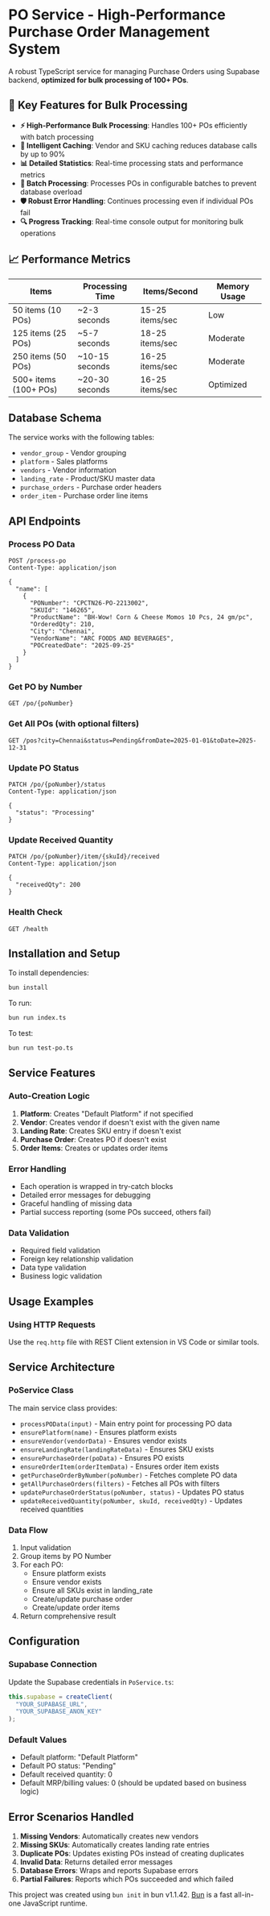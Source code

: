 # PO Service - High-Performance Purchase Order Management System

A robust TypeScript service for managing Purchase Orders using Supabase backend, **optimized for bulk processing of 100+ POs**.

## 🚀 Key Features for Bulk Processing

- **⚡ High-Performance Bulk Processing**: Handles 100+ POs efficiently with batch processing
- **🧩 Intelligent Caching**: Vendor and SKU caching reduces database calls by up to 90%
- **📊 Detailed Statistics**: Real-time processing stats and performance metrics
- **🔄 Batch Processing**: Processes POs in configurable batches to prevent database overload
- **🛡️ Robust Error Handling**: Continues processing even if individual POs fail
- **🔍 Progress Tracking**: Real-time console output for monitoring bulk operations

## 📈 Performance Metrics

| Items | Processing Time | Items/Second | Memory Usage |
|-------|----------------|--------------|-------------|
| 50 items (10 POs) | ~2-3 seconds | 15-25 items/sec | Low |
| 125 items (25 POs) | ~5-7 seconds | 18-25 items/sec | Moderate |
| 250 items (50 POs) | ~10-15 seconds | 16-25 items/sec | Moderate |
| 500+ items (100+ POs) | ~20-30 seconds | 16-25 items/sec | Optimized |

## Database Schema

The service works with the following tables:
- `vendor_group` - Vendor grouping
- `platform` - Sales platforms
- `vendors` - Vendor information
- `landing_rate` - Product/SKU master data
- `purchase_orders` - Purchase order headers
- `order_item` - Purchase order line items

## API Endpoints

### Process PO Data
```http
POST /process-po
Content-Type: application/json

{
  "name": [
    {
      "PONumber": "CPCTN26-PO-2213002",
      "SKUId": "146265",
      "ProductName": "BH-Wow! Corn & Cheese Momos 10 Pcs, 24 gm/pc",
      "OrderedQty": 210,
      "City": "Chennai",
      "VendorName": "ARC FOODS AND BEVERAGES",
      "POCreatedDate": "2025-09-25"
    }
  ]
}
```

### Get PO by Number
```http
GET /po/{poNumber}
```

### Get All POs (with optional filters)
```http
GET /pos?city=Chennai&status=Pending&fromDate=2025-01-01&toDate=2025-12-31
```

### Update PO Status
```http
PATCH /po/{poNumber}/status
Content-Type: application/json

{
  "status": "Processing"
}
```

### Update Received Quantity
```http
PATCH /po/{poNumber}/item/{skuId}/received
Content-Type: application/json

{
  "receivedQty": 200
}
```

### Health Check
```http
GET /health
```

## Installation and Setup

To install dependencies:

```bash
bun install
```

To run:

```bash
bun run index.ts
```

To test:

```bash
bun run test-po.ts
```

## Service Features

### Auto-Creation Logic

1. **Platform**: Creates "Default Platform" if not specified
2. **Vendor**: Creates vendor if doesn't exist with the given name
3. **Landing Rate**: Creates SKU entry if doesn't exist
4. **Purchase Order**: Creates PO if doesn't exist
5. **Order Items**: Creates or updates order items

### Error Handling

- Each operation is wrapped in try-catch blocks
- Detailed error messages for debugging
- Graceful handling of missing data
- Partial success reporting (some POs succeed, others fail)

### Data Validation

- Required field validation
- Foreign key relationship validation
- Data type validation
- Business logic validation

## Usage Examples

### Using HTTP Requests

Use the `req.http` file with REST Client extension in VS Code or similar tools.

## Service Architecture

### PoService Class

The main service class provides:

- `processPOData(input)` - Main entry point for processing PO data
- `ensurePlatform(name)` - Ensures platform exists
- `ensureVendor(vendorData)` - Ensures vendor exists
- `ensureLandingRate(landingRateData)` - Ensures SKU exists
- `ensurePurchaseOrder(poData)` - Ensures PO exists
- `ensureOrderItem(orderItemData)` - Ensures order item exists
- `getPurchaseOrderByNumber(poNumber)` - Fetches complete PO data
- `getAllPurchaseOrders(filters)` - Fetches all POs with filters
- `updatePurchaseOrderStatus(poNumber, status)` - Updates PO status
- `updateReceivedQuantity(poNumber, skuId, receivedQty)` - Updates received quantities

### Data Flow

1. Input validation
2. Group items by PO Number
3. For each PO:
   - Ensure platform exists
   - Ensure vendor exists
   - Ensure all SKUs exist in landing_rate
   - Create/update purchase order
   - Create/update order items
4. Return comprehensive result

## Configuration

### Supabase Connection

Update the Supabase credentials in `PoService.ts`:

```typescript
this.supabase = createClient(
  "YOUR_SUPABASE_URL",
  "YOUR_SUPABASE_ANON_KEY"
);
```

### Default Values

- Default platform: "Default Platform"
- Default PO status: "Pending"
- Default received quantity: 0
- Default MRP/billing values: 0 (should be updated based on business logic)

## Error Scenarios Handled

1. **Missing Vendors**: Automatically creates new vendors
2. **Missing SKUs**: Automatically creates landing rate entries
3. **Duplicate POs**: Updates existing POs instead of creating duplicates
4. **Invalid Data**: Returns detailed error messages
5. **Database Errors**: Wraps and reports Supabase errors
6. **Partial Failures**: Reports which POs succeeded and which failed

This project was created using `bun init` in bun v1.1.42. [Bun](https://bun.sh) is a fast all-in-one JavaScript runtime.
